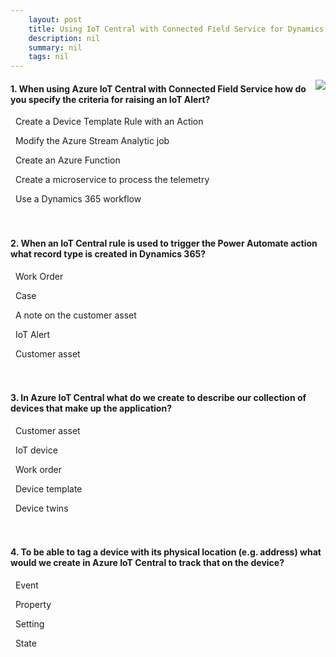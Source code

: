 ```yaml
---
    layout: post
    title: Using IoT Central with Connected Field Service for Dynamics 365  
    description: nil
    summary: nil
    tags: nil
---
```



 <a target="_blank" href="https://docs.microsoft.com/en-us/learn/modules/using-iot-central-with-connected-field-service/5-knowledge-check/"><i class="fas fa-external-link-alt"></i> </a>
 <img align="right" src="https://docs.microsoft.com/en-us/learn/achievements/using-iot-central-with-connected-field-service.svg">
####  1. When using Azure IoT Central with Connected Field Service how do you specify the criteria for raising an IoT Alert?


<i class='fas fa-check-square' style='color: Dodgerblue;'></i> &nbsp;&nbsp;Create a Device Template Rule with an Action

<i class='far fa-square'></i> &nbsp;&nbsp;Modify the Azure Stream Analytic job

<i class='far fa-square'></i> &nbsp;&nbsp;Create an Azure Function

<i class='far fa-square'></i> &nbsp;&nbsp;Create a microservice to process the telemetry

<i class='far fa-square'></i> &nbsp;&nbsp;Use a Dynamics 365 workflow
<br />
<br />
<br />

####  2. When an IoT Central rule is used to trigger the Power Automate action what record type is created in Dynamics 365?


<i class='far fa-square'></i> &nbsp;&nbsp;Work Order

<i class='far fa-square'></i> &nbsp;&nbsp;Case

<i class='far fa-square'></i> &nbsp;&nbsp;A note on the customer asset

<i class='fas fa-check-square' style='color: Dodgerblue;'></i> &nbsp;&nbsp;IoT Alert

<i class='far fa-square'></i> &nbsp;&nbsp;Customer asset
<br />
<br />
<br />

####  3. In Azure IoT Central what do we create to describe our collection of devices that make up the application?


<i class='far fa-square'></i> &nbsp;&nbsp;Customer asset

<i class='far fa-square'></i> &nbsp;&nbsp;IoT device

<i class='far fa-square'></i> &nbsp;&nbsp;Work order

<i class='fas fa-check-square' style='color: Dodgerblue;'></i> &nbsp;&nbsp;Device template

<i class='far fa-square'></i> &nbsp;&nbsp;Device twins
<br />
<br />
<br />

####  4. To be able to tag a device with its physical location (e.g. address) what would we create in Azure IoT Central to track that on the device?


<i class='far fa-square'></i> &nbsp;&nbsp;Event

<i class='fas fa-check-square' style='color: Dodgerblue;'></i> &nbsp;&nbsp;Property

<i class='far fa-square'></i> &nbsp;&nbsp;Setting

<i class='far fa-square'></i> &nbsp;&nbsp;State
<br />
<br />
<br />
